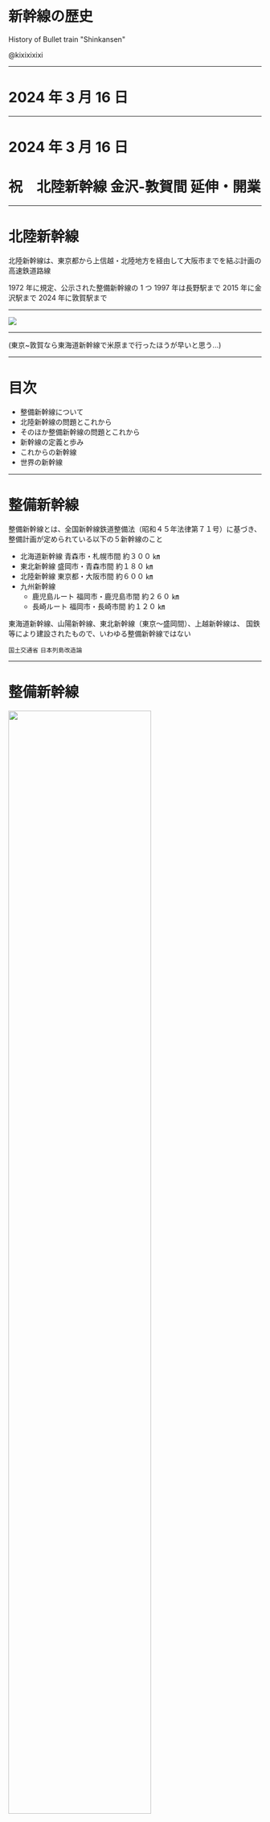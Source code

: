 # 新幹線の歴史

History of Bullet train "Shinkansen"

@kixixixixi

---

# 2024 年 3 月 16 日

---

# 2024 年 3 月 16 日

# 祝　北陸新幹線 金沢-敦賀間 延伸・開業

---

# 北陸新幹線

北陸新幹線は、東京都から上信越・北陸地方を経由して大阪市までを結ぶ計画の高速鉄道路線

1972 年に規定、公示された整備新幹線の 1 つ
1997 年は長野駅まで
2015 年に金沢駅まで
2024 年に敦賀駅まで

---

<img src="https://upload.wikimedia.org/wikipedia/commons/thumb/8/85/Hokuriku_Shinkansen_route_map.svg/2560px-Hokuriku_Shinkansen_route_map.svg.png" />

---

(東京~敦賀なら東海道新幹線で米原まで行ったほうが早いと思う...)

---

# 目次

- 整備新幹線について
- 北陸新幹線の問題とこれから
- そのほか整備新幹線の問題とこれから
- 新幹線の定義と歩み
- これからの新幹線
- 世界の新幹線

---

# 整備新幹線

整備新幹線とは、全国新幹線鉄道整備法（昭和４５年法律第７１号）に基づき、 整備計画が定められている以下の５新幹線のこと

- 北海道新幹線 青森市・札幌市間 約３００ ㎞
- 東北新幹線 盛岡市・青森市間 約１８０ ㎞
- 北陸新幹線 東京都・大阪市間 約６００ ㎞
- 九州新幹線
  - 鹿児島ルート 福岡市・鹿児島市間 約２６０ ㎞
  - 長崎ルート 福岡市・長崎市間 約１２０ ㎞

東海道新幹線、山陽新幹線、東北新幹線（東京～盛岡間）、上越新幹線は、 国鉄等により建設されたもので、いわゆる整備新幹線ではない

`国土交通省` `日本列島改造論`

---

# 整備新幹線

<img src="https://www.mlit.go.jp/tetudo/shinkansen/120101seibishinkansen.png" width="75%" >

---

# じゃあ敦賀~大阪はいつまでにできるのか

着工は 2025 以降...?
ref. <https://news.mynavi.jp/article/20230903-hokurikushinkansen/>

<https://www.h-shinkansen.gr.jp/step.html>

---

# 経由地が未確定

- 小浜・京都ルート
  小浜経由で京都駅以降南を通って大阪に至る
  建設費が高く京都文化材の地下を通る
- 米原ルート
  米原から東海道新幹線に合流
  建設費が安いが東海道新幹線（JR 東海）との調整が必要
- 湖西ルート
  琵琶湖の西岸を通り京都駅で東海道新幹線に合流
  東海道新幹線（JR 東海）との調整が必要、あまり恩恵のない滋賀が第三セクター問題を引き受ける必要がある

---

# 第三セクター化

- サンダーバード廃止になる見込み
  金沢～敦賀間の開業後、JR 北陸線の同区間が第三セクター化
  ref. <https://railproject.tabiris.com/hokuriku.html>
  基本、新幹線開通後は沿線の在来線が地元自治体の運営となる

---

# 整備新幹線おまけ

- 西九州（長崎）新幹線
- 九州（鹿児島）新幹線
- 北海道新幹線

---

# 西九州（長崎）新幹線

長崎市と福岡市を結ぶ 143km の新幹線ルート

整備新幹線だが、博多まで接続していない...
武雄温泉まで特急でいき、リレー方式（同一ホーム乗り換え）で乗り換える必要がある

<img src="https://shinkansen.pref.nagasaki.jp/cms/wp-content/themes/shinkansen/img/sec01_map@2x.jpg" width="25%">

長崎〜武雄温泉間はフル規格新幹線、武雄温泉〜博多間は在来線特急で運行され
`https://shinkansen.pref.nagasaki.jp/`

---

# 九州（鹿児島）新幹線

こちらもリレー方式だった

- 2004 年に暫定開業
  在来線特急「リレーつばめ」で一旦、新八代駅へ到着後乗り換えし新幹線車両で鹿児島まで
  （2011 年 3 月の正式開業で、このリレー方式は終了）

---

# 北海道新幹線の延伸

2016 年に新青森から新函館北斗まで開通した北海道新幹線

新函館北斗～札幌間は 2030 年度に延伸予定

---

# 青函トンネルの限界

北海道新幹線の最高速度は 260km/h だが、青函トンネル内は
貨物列車も青函トンネルを利用している兼ね合いで最高速度が 160km/h に制限されている
（コンテナの影響をかんがみて）

そのため東京〜函館（札幌）区間が 4 時間以上かかってしまい飛行機に旅客がとれてしまっている

繁忙期のみ時間帯区分方式にて最高速度 260km/h を実現
<https://www.sankei.com/article/20240120-VXTRZNXUQVLYFJVGE4FASI6DPY/>
<https://www.tetsudo.com/column/760/>

第三セクター化問題もあり

---

# そもそも新幹線とは何なのか

<img src="https://www.n-sharyo.co.jp/business/tetsudo/images/jrcn700s-run.jpg" width="400">

列車が時速 200 キロメートル s 以上の高速度で走行できる日本の幹線鉄道
日本は「高速鉄道」のコンセプトを世界に広めた存在であり、速度・輸送力（座席数）・安全性において世界の高速鉄道の先駆者

---

# 幹線

幹線とは鉄道や道路などの主な道筋となる線（本線）のことで、鉄道においては JR が国鉄時代の末期に「日本国有鉄道経営再建促進特別措置法」（国鉄再建法）に基づいて分類した路線

函館本線、千歳線、室蘭本線、東北本線、常磐線、奥羽本線、羽越本線、磐越西線、仙石線、仙山線、上越線、信越本線、高崎線、両毛線、総武本線、内房線、東海道本線、南武線、武蔵野線、横浜線、相模線、御殿場線、中央本線、篠ノ井線、北陸本線、関西本線、阪和線、山陽本線、伯備線、山陰本線、予讃線、高徳線、鹿児島本線、長崎本線、日豊本線

根室本線、水戸線、湖西線、奈良線、紀勢本線、福知山線、呉線、土讃線、佐世保線

---

# 新幹線のはじまり

`東京五輪開催を目前に控えた1964年東京－新大阪間を最高時速210キロメートル、最短約３時間で結ぶ東海道新幹線が開業`

1964 年 に東海道本線の線路容量逼迫対策として、東京駅 - 新大阪駅間の線増区間として開業した東海道新幹線が端緒

定時性が極めて高い　(年間 13 万本以上の列車が運転される東海道新幹線でも平均遅延時間は 24 秒)

山形・秋田新幹線は在来線路線と直通運転するミニ新幹線（定義上新幹線ではない）

---

# 四国新幹線

大阪〜大分の四国新幹線と岡山〜高知の四国横断新幹線がある

---

# 四国新幹線

本州と四国の間は淡路島の通過を想定されていて大鳴門橋は新幹線向けのスペースが設けられている
<img src="https://upload.wikimedia.org/wikipedia/commons/thumb/7/79/Oh_Naruto_Bridge_inside.JPG/1920px-Oh_Naruto_Bridge_inside.JPG" width="300">

しかしその後に作られた明石海峡大橋はそのスペースがなく鉄道を通すことができない
海峡トンネルをつくる必要があり和歌山経由の案もある

<img src="https://upload.wikimedia.org/wikipedia/commons/thumb/a/a8/Planned_Shikoku_Shinkansen_Map.svg/1920px-Planned_Shikoku_Shinkansen_Map.svg.png" width="300">

---

# 四国横断新幹線

瀬戸大橋には新幹線向けのスペースがある
四国、JR 四国は瀬戸大橋経由の岡山経由の方針
岡山経由で 4 県をつなげる

<https://www.ohk.co.jp/data/26-20230621-00000017/pages/>

---

# 山陰新幹線

大阪〜下関
基本計画路線の新幹線
中国横断新幹線の乗り入れも？

---

# 中央新幹線

基本計画路線の新幹線
新幹線で初めて超電導リニアを採用（最高速度 505km/h）
JR 東海が費用を負担することで着工
2027 年以降予定

## 静岡県による認可取り消し訴訟

2023 年に却下済み

---

# 他の基本計画路線

- 北海道南回り新幹線 長万部町-札幌市
- 羽越新幹線 富山市-青森市
- 奥羽新幹線 福島市-秋田市
- 北陸・中京新幹線 敦賀市-名古屋市
- 中国横断新幹線 岡山市-松江市
- 東九州新幹線 福岡市-鹿児島市(大分市、宮崎市経由)
- 九州横断新幹線 大分市-熊本市

---

# 世界の新幹線

国際鉄道連合 (UIC)

- 専用の高速新線は 250 km/h を超える設計速度
- 高規格化された在来線は 200 km/h もしくは 220 km/h にも至る設計速度

<https://ja.wikipedia.org/wiki/%E9%AB%98%E9%80%9F%E9%89%84%E9%81%93>

## 上海トランスラピッド

最高商業運転速度は 431km/h -> 300km/h
